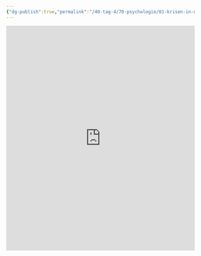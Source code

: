```yaml
---
{"dg-publish":true,"permalink":"/40-tag-4/70-psychologie/01-krisen-in-der-adoleszenz/"}
---
```


<iframe src="https://bbwch-my.sharepoint.com/personal/pietro_rossi_bbw_ch/_layouts/15/Doc.aspx?sourcedoc={372cf6c2-eb6a-4cf0-bd80-2f54907ef0cb}&amp;action=embedview&amp;wdAr=1.7777777777777777" width="100%" height="600" frameborder="0">Dies ist ein eingebettetes <a target="_blank" href="https://office.com">Microsoft Office</a>-Präsentation, unterstützt von <a target="_blank" href="https://office.com/webapps">Office</a>.</iframe>
